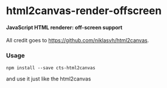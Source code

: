 html2canvas-render-offscreen
===========

#### JavaScript HTML renderer: off-screen support ####

All credit goes to https://github.com/niklasvh/html2canvas.

### Usage ###

```
npm install --save cts-html2canvas
```

and use it just like the html2canvas
